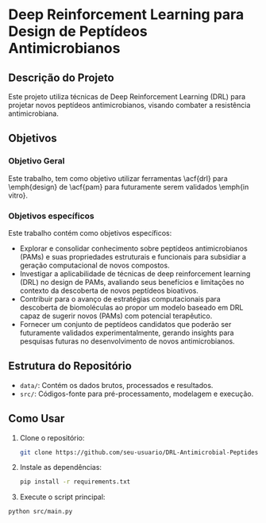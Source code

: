 # Deep Reinforcement Learning para Design de Peptídeos Antimicrobianos

## Descrição do Projeto
Este projeto utiliza técnicas de Deep Reinforcement Learning (DRL) para projetar novos peptídeos antimicrobianos, visando combater a resistência antimicrobiana. 

## Objetivos
### Objetivo Geral
Este trabalho, tem como objetivo utilizar ferramentas \acf{drl} para \emph{design} de \acf{pam} para futuramente serem validados \emph{in vitro}.

### Objetivos específicos
Este trabalho contém como objetivos específicos:
- Explorar e consolidar conhecimento sobre peptídeos antimicrobianos (PAMs) e suas propriedades estruturais e funcionais para subsidiar a geração computacional de novos compostos.
- Investigar a aplicabilidade de técnicas de deep reinforcement learning (DRL) no design de PAMs, avaliando seus benefícios e limitações no contexto da descoberta de novos peptídeos bioativos.
- Contribuir para o avanço de estratégias computacionais para descoberta de biomoléculas ao propor um modelo baseado em DRL capaz de sugerir novos (PAMs) com potencial terapêutico.
- Fornecer um conjunto de peptídeos candidatos que poderão ser futuramente validados experimentalmente, gerando insights para pesquisas futuras no desenvolvimento de novos antimicrobianos.

## Estrutura do Repositório
- `data/`: Contém os dados brutos, processados e resultados.
- `src/`: Códigos-fonte para pré-processamento, modelagem e execução.

## Como Usar
1. Clone o repositório:
   ```bash
   git clone https://github.com/seu-usuario/DRL-Antimicrobial-Peptides.git
   ```
2. Instale as dependências:
   ```bash
   pip install -r requirements.txt
     ```
3. Execute o script principal:
  ```bash
  python src/main.py
  ```
